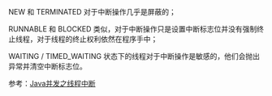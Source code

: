
NEW 和 TERMINATED 对于中断操作几乎是屏蔽的；

RUNNABLE 和 BLOCKED 类似，对于中断操作只是设置中断标志位并没有强制终止线程，对于线程的终止权利依然在程序手中；

WAITING / TIMED_WAITING 状态下的线程对于中断操作是敏感的，他们会抛出异常并清空中断标志位。

参考：[Java并发之线程中断](https://blog.csdn.net/qq_35326718/article/details/78137108)
